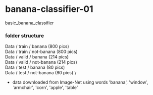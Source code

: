 # banana-classifier-01

basic_banana_classifier

### folder structure
Data / train / banana (800 pics) \
Data / train / not-banana (800 pics) \
Data / valid / banana (214 pics) \
Data / valid / not-banana (214 pics) \
Data / test / banana (80 pics) \
Data / test / not-banana (80 pics) \

- data downloaded from Image-Net using words 'banana', 'window', 'armchair', 'corn', 'apple', 'table'
